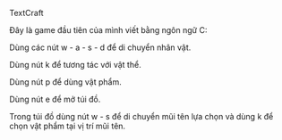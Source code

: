 TextCraft

Đây là game đầu tiên của mình viết bằng ngôn ngữ C:

Dùng các nút w - a - s - d để di chuyển nhân vật.

Dùng nút k để tương tác với vật thể.

Dùng nút p để dùng vật phẩm.

Dùng nút e để mở túi đồ.

Trong túi đồ dùng nút w - s để di chuyển mũi tên lựa chọn và dùng k để chọn vật phẩm tại vị trí mũi tên.